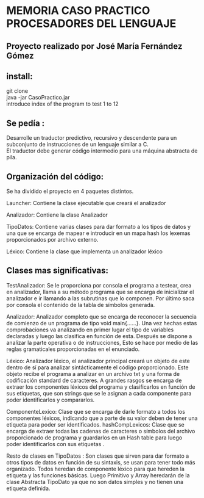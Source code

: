 # MEMORIA CASO PRACTICO PROCESADORES DEL LENGUAJE

## Proyecto realizado por José María Fernández Gómez

## install:
git clone   
java -jar CasoPractico.jar  
introduce index of the program to test 1 to 12  

## Se pedía :
Desarrolle un traductor predictivo, recursivo y descendente para un subconjunto de instrucciones de un lenguaje similar a C.  
El traductor debe generar código intermedio para una máquina abstracta de pila.  

## Organización del código:

Se ha dividido el proyecto en 4 paquetes distintos.

Launcher: Contiene la clase ejecutable que creará el analizador  

Analizador: Contiene la clase Analizador 

TipoDatos: Contiene varias clases para dar formato a los tipos de datos y una que se encarga de mapear e introducir en un mapa hash los lexemas  
proporcionados por archivo externo.

Léxico: Contiene la clase que implementa un analizador léxico

## Clases mas significativas: 

TestAnalizador: Se le proporciona por consola el programa a testear, crea en analizador, llama a su método programa que se encarga de inicializar el analizador e
ir llamando a las subrutinas que lo componen. Por último saca por consola el contenido de la tabla de símbolos generada. 

Analizador: Analizador completo que se encarga de reconocer la secuencia de comienzo de un programa de tipo void main{……}. Una vez hechas estas comprobaciones va 
analizando en primer lugar el tipo de variables declaradas y luego las clasifica en función de esta. Después se dispone a analizar la parte operativa o de instrucciones,
Esto se hace por medio de las reglas gramaticales proporcionadas en el enunciado.

Léxico: Analizador léxico, el analizador principal creará un objeto de este dentro de sí para analizar sintácticamente el código proporcionado. Este objeto recibe el programa
a analizar en un archivo txt y una forma de codificación standard de caracteres. A grandes rasgos se encarga de extraer los componentes léxicos del programa y clasificarlos
en función de sus etiquetas, que son strings que se le asignan a cada componente para poder identificarlos y compararlos.

ComponenteLexico: Clase que se encarga de darle formato a todos los componentes léxicos, indicando que a parte de su valor deben de tener una etiqueta para poder ser 
identificados.
hashCompLexicos: Clase que se encarga de extraer todas las cadenas de caracteres o símbolos del archivo proporcionado de programa y guardarlos en un Hash table para luego 
poder identificarlos con sus etiquetas .

Resto de clases en TipoDatos : Son clases que sirven para dar formato a otros tipos de datos en función de su sintaxis, se usan para tener todo más organizado. Todos heredan
de componente léxico para que hereden la etiqueta y las funciones básicas. Luego Primitivo y Array heredarán de la clase Abstracta TipoDato ya que no son datos simples y no
tienen una etiqueta definida.
